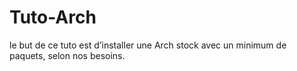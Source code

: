 # Tuto-Arch
le but de ce tuto est d’installer une Arch stock avec un minimum de paquets, selon nos besoins. 
